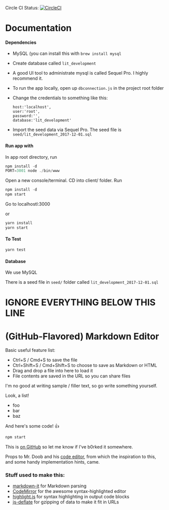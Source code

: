 Circle CI Status: [![CircleCI](https://circleci.com/gh/5356-ct/lit.svg?style=svg)](https://circleci.com/gh/5356-ct/lit)

# Documentation

#### Dependencies

* MySQL (you can install this with `brew install mysql`
* Create database called `lit_development`
* A good UI tool to administrate mysql is called Sequel Pro. I highly recommend it.
* To run the app locally, open up `dbconnection.js` in the project root folder
* Change the credentials to something like this:

    ```
    host:'localhost',
    user:'root',
    password:'',
    database:'lit_development'
    ```

* Import the seed data via Sequel Pro. The seed file is  `seed/lit_development_2017-12-01.sql`

#### Run app with

In app root directory, run
```javascript
npm install -d
PORT=3001 node ./bin/www
```

Open a new console/terminal. CD into client/ folder. Run

```javascript
npm install -d
npm start
```

Go to localhostl:3000


or

```javascript
yarn install
yarn start
```


#### To Test
```javascript
yarn test
```

#### Database

We use MySQL 

There is a seed file in `seed/` folder called `lit_development_2017-12-01.sql`


# IGNORE EVERYTHING BELOW THIS LINE


# (GitHub-Flavored) Markdown Editor

Basic useful feature list:

 * Ctrl+S / Cmd+S to save the file
 * Ctrl+Shift+S / Cmd+Shift+S to choose to save as Markdown or HTML
 * Drag and drop a file into here to load it
 * File contents are saved in the URL so you can share files


I'm no good at writing sample / filler text, so go write something yourself.

Look, a list!

 * foo
 * bar
 * baz

And here's some code! :+1:

```javascript
npm start
```

This is [on GitHub](https://github.com/jbt/markdown-editor) so let me know if I've b0rked it somewhere.


Props to Mr. Doob and his [code editor](http://mrdoob.com/projects/code-editor/), from which
the inspiration to this, and some handy implementation hints, came.

### Stuff used to make this:

 * [markdown-it](https://github.com/markdown-it/markdown-it) for Markdown parsing
 * [CodeMirror](http://codemirror.net/) for the awesome syntax-highlighted editor
 * [highlight.js](http://softwaremaniacs.org/soft/highlight/en/) for syntax highlighting in output code blocks
 * [js-deflate](https://github.com/dankogai/js-deflate) for gzipping of data to make it fit in URLs



